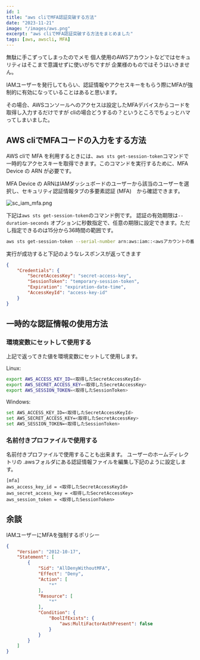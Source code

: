 ```yaml
---
id: 1
title: "aws cliでMFA認証突破する方法"
date: "2023-11-21"
image: "/images/aws.png"
excerpt: "aws cliでMFA認証突破する方法をまとめました"
tags: [aws, awscli, MFA]
---
```


無駄に手こずってしまったのでメモ
個人使用のAWSアカウントなどではセキュリティはそこまで意識せずに使いがちですが
企業様のものではそうはいきません。

IAMユーザーを発行してもらい、認証情報やアクセスキーをもらう際にMFAが強制的に有効になっていることはあると思います。

その場合、AWSコンソールへのアクセスは設定したMFAデバイスからコードを取得し入力するだけですが
cliの場合どうするの？というところでちょっとハマってしまいました。

## AWS cliでMFAコードの入力をする方法

AWS cliで MFA を利用するときには、`aws sts get-session-token`コマンドで一時的なアクセスキーを取得できます。このコマンドを実行するために、MFA Device の ARN が必要です。

MFA Device の ARNはIAMダッシュボードのユーザーから該当のユーザーを選択し、セキュリティ認証情報タブの多要素認証 (MFA)　から確認できます。

![sc_iam_mfa.png](/images/sc_iam_mfa.png)

下記は`aws sts get-session-token`のコマンド例です。
認証の有効期限は`--duration-seconds` オプションに秒数指定で、任意の期限に設定できます。ただし指定できるのは15分から36時間の範囲です。

```bash
aws sts get-session-token --serial-number arn:aws:iam::<awsアカウントの番号>:<MFA Device のARN>  --duration-seconds 86400 --token-code 119596
```

実行が成功すると下記のようなレスポンスが返ってきます

```json
{
    "Credentials": {
        "SecretAccessKey": "secret-access-key",
        "SessionToken": "temporary-session-token",
        "Expiration": "expiration-date-time",
        "AccessKeyId": "access-key-id"
    }
}
```

## 一時的な認証情報の使用方法

### 環境変数にセットして使用する

上記で返ってきた値を環境変数にセットして使用します。

Linux:

```bash
export AWS_ACCESS_KEY_ID=<取得したSecretAccessKeyId>
export AWS_SECRET_ACCESS_KEY=<取得したSecretAccessKey>
export AWS_SESSION_TOKEN=<取得したSessionToken>
```

Windows:

```bash
set AWS_ACCESS_KEY_ID=<取得したSecretAccessKeyId>
set AWS_SECRET_ACCESS_KEY=<取得したSecretAccessKey>
set AWS_SESSION_TOKEN=<取得したSessionToken>
```

### 名前付きプロファイルで使用する
名前付きプロファイルで使用することも出来ます。
ユーザーのホームディレクトリの .awsフォルダにある認証情報ファイルを編集し下記のように設定します。

```config
[mfa]
aws_access_key_id = <取得したSecretAccessKeyId>
aws_secret_access_key = <取得したSecretAccessKey>
aws_session_token = <取得したSessionToken>
```

## 余談
IAMユーザーにMFAを強制するポリシー

```json
{
    "Version": "2012-10-17",
    "Statement": [
        {
            "Sid": "AllDenyWithoutMFA",
            "Effect": "Deny",
            "Action": [
                "*"
            ],
            "Resource": [
                "*"
            ],
            "Condition": {
                "BoolIfExists": {
                    "aws:MultiFactorAuthPresent": false
                }
            }
        }
    ]
}
```